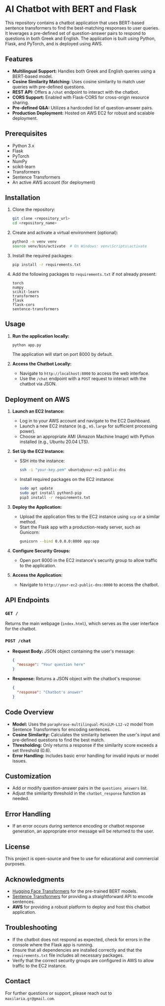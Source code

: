 # AI Chatbot with BERT and Flask

This repository contains a chatbot application that uses BERT-based sentence transformers to find the best-matching responses to user queries. It leverages a pre-defined set of question-answer pairs to respond to questions in both Greek and English. The application is built using Python, Flask, and PyTorch, and is deployed using AWS.

## Features
- **Multilingual Support:** Handles both Greek and English queries using a BERT-based model.
- **Cosine Similarity Matching:** Uses cosine similarity to match user queries with pre-defined questions.
- **REST API:** Offers a `/chat` endpoint to interact with the chatbot.
- **CORS Support:** Enabled with Flask-CORS for cross-origin resource sharing.
- **Pre-defined Q&A:** Utilizes a hardcoded list of question-answer pairs.
- **Production Deployment:** Hosted on AWS EC2 for robust and scalable deployment.

## Prerequisites
- Python 3.x
- Flask
- PyTorch
- NumPy
- scikit-learn
- Transformers
- Sentence Transformers
- An active AWS account (for deployment)

## Installation
1. Clone the repository:
    ```bash
    git clone <repository_url>
    cd <repository_name>
    ```

2. Create and activate a virtual environment (optional):
    ```bash
    python3 -m venv venv
    source venv/bin/activate  # On Windows: venv\Scripts\activate
    ```

3. Install the required packages:
    ```bash
    pip install -r requirements.txt
    ```

4. Add the following packages to `requirements.txt` if not already present:
    ```
    torch
    numpy
    scikit-learn
    transformers
    flask
    flask-cors
    sentence-transformers
    ```

## Usage
1. **Run the application locally:**
    ```bash
    python app.py
    ```
    The application will start on port 8000 by default.

2. **Access the Chatbot Locally:**
   - Navigate to `http://localhost:8000` to access the web interface.
   - Use the `/chat` endpoint with a `POST` request to interact with the chatbot via JSON.

## Deployment on AWS
1. **Launch an EC2 Instance:**
   - Log in to your AWS account and navigate to the EC2 Dashboard.
   - Launch a new EC2 instance (e.g., `m5.large` for sufficient processing power).
   - Choose an appropriate AMI (Amazon Machine Image) with Python installed (e.g., Ubuntu 20.04 LTS).
   
2. **Set Up the EC2 Instance:**
   - SSH into the instance:
     ```bash
     ssh -i "your-key.pem" ubuntu@your-ec2-public-dns
     ```
   - Install required packages on the EC2 instance:
     ```bash
     sudo apt update
     sudo apt install python3-pip
     pip3 install -r requirements.txt
     ```

3. **Deploy the Application:**
   - Upload the application files to the EC2 instance using `scp` or a similar method.
   - Start the Flask app with a production-ready server, such as Gunicorn:
     ```bash
     gunicorn --bind 0.0.0.0:8000 app:app
     ```

4. **Configure Security Groups:**
   - Open port 8000 in the EC2 instance's security group to allow traffic to the application.

5. **Access the Application:**
   - Navigate to `http://your-ec2-public-dns:8000` to access the chatbot.

## API Endpoints
### `GET /`
Returns the main webpage (`index.html`), which serves as the user interface for the chatbot.

### `POST /chat`
- **Request Body:** JSON object containing the user's message:
    ```json
    {
      "message": "Your question here"
    }
    ```
- **Response:** Returns a JSON object with the chatbot's response:
    ```json
    {
      "response": "Chatbot's answer"
    }
    ```

## Code Overview
- **Model:** Uses the `paraphrase-multilingual-MiniLM-L12-v2` model from Sentence Transformers for encoding sentences.
- **Cosine Similarity:** Calculates the similarity between the user's input and pre-defined questions to find the best match.
- **Thresholding:** Only returns a response if the similarity score exceeds a set threshold (0.6).
- **Error Handling:** Includes basic error handling for invalid inputs or model issues.

## Customization
- Add or modify question-answer pairs in the `questions_answers` list.
- Adjust the similarity threshold in the `chatbot_response` function as needed.

## Error Handling
- If an error occurs during sentence encoding or chatbot response generation, an appropriate error message will be returned to the user.

## License
This project is open-source and free to use for educational and commercial purposes.

## Acknowledgments
- [Hugging Face Transformers](https://github.com/huggingface/transformers) for the pre-trained BERT models.
- [Sentence Transformers](https://www.sbert.net/) for providing a straightforward API to encode sentences.
- **AWS** for providing a robust platform to deploy and host this chatbot application.

## Troubleshooting
- If the chatbot does not respond as expected, check for errors in the console where the Flask app is running.
- Ensure that all dependencies are installed correctly and that the `requirements.txt` file includes all necessary packages.
- Verify that the correct security groups are configured in AWS to allow traffic to the EC2 instance.

## Contact
For further questions or support, please reach out to `maxilaria.gr@gmail.com`.
